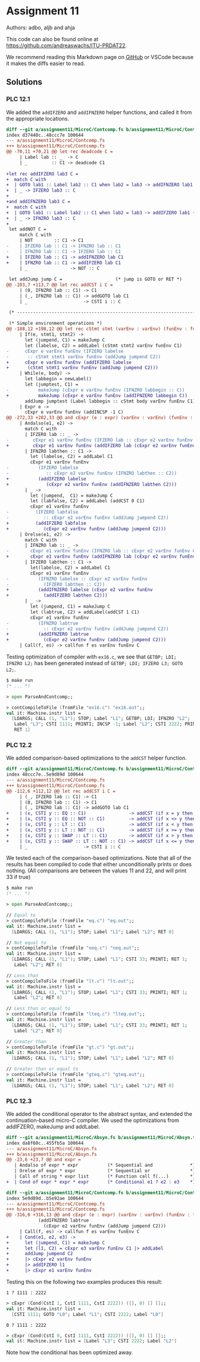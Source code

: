 # Assignment 11

Authors: adbo, aljb and ahja

This code can also be found online at <https://github.com/andreaswachs/ITU-PRDAT22>.

We recommend reading this Markdown page on [GitHub](https://github.com/andreaswachs/ITU-PRDAT22/blob/main/assignment11/README.md) or VSCode because it makes the diffs easier to read.

## Solutions

### PLC 12.1

We added the `addIFZERO` and `addIFNZERO` helper functions, and called it from the appropriate locations.

```diff
diff --git a/assignment11/MicroC/Contcomp.fs b/assignment11/MicroC/Contcomp.fs
index d37440c..48ccc7e 100644
--- a/assignment11/MicroC/Contcomp.fs
+++ b/assignment11/MicroC/Contcomp.fs
@@ -70,11 +70,21 @@ let rec deadcode C =
     | Label lab :: _  -> C
     | _         :: C1 -> deadcode C1
 
+let rec addIFZERO lab3 C =
+  match C with
+  | GOTO lab1 :: Label lab2 :: C1 when lab2 = lab3 -> addIFNZERO lab1 (Label lab2 :: C1)
+  | _ -> IFZERO lab3 :: C
+
+and addIFNZERO lab3 C =
+  match C with
+  | GOTO lab1 :: Label lab2 :: C1 when lab2 = lab3 -> addIFZERO lab1 (Label lab2 :: C1)
+  | _ -> IFNZRO lab3 :: C
+
 let addNOT C =
     match C with
     | NOT        :: C1 -> C1
-    | IFZERO lab :: C1 -> IFNZRO lab :: C1 
-    | IFNZRO lab :: C1 -> IFZERO lab :: C1 
+    | IFZERO lab :: C1 -> addIFNZERO lab C1 
+    | IFNZRO lab :: C1 -> addIFZERO lab C1
     | _                -> NOT :: C
 
 let addJump jump C =                    (* jump is GOTO or RET *)
@@ -103,7 +113,7 @@ let rec addCST i C =
     | (0, IFNZRO lab :: C1) -> C1
     | (_, IFNZRO lab :: C1) -> addGOTO lab C1
     | _                     -> CSTI i :: C

 (* ------------------------------------------------------------------- *)
 
 (* Simple environment operations *)
@@ -188,12 +198,12 @@ let rec cStmt stmt (varEnv : varEnv) (funEnv : funEnv) (C : instr list) : instr
     | If(e, stmt1, stmt2) -> 
       let (jumpend, C1) = makeJump C
       let (labelse, C2) = addLabel (cStmt stmt2 varEnv funEnv C1)
-      cExpr e varEnv funEnv (IFZERO labelse 
-       :: cStmt stmt1 varEnv funEnv (addJump jumpend C2))
+      cExpr e varEnv funEnv (addIFZERO labelse 
+       (cStmt stmt1 varEnv funEnv (addJump jumpend C2)))
     | While(e, body) ->
       let labbegin = newLabel()
       let (jumptest, C1) = 
-           makeJump (cExpr e varEnv funEnv (IFNZRO labbegin :: C))
+           makeJump (cExpr e varEnv funEnv (addIFNZERO labbegin C))
       addJump jumptest (Label labbegin :: cStmt body varEnv funEnv C1)
     | Expr e -> 
       cExpr e varEnv funEnv (addINCSP -1 C) 
@@ -272,33 +282,33 @@ and cExpr (e : expr) (varEnv : varEnv) (funEnv : funEnv) (C : instr list) : inst
     | Andalso(e1, e2) ->
       match C with
       | IFZERO lab :: _ ->
-         cExpr e1 varEnv funEnv (IFZERO lab :: cExpr e2 varEnv funEnv C)
+         cExpr e1 varEnv funEnv (addIFZERO lab (cExpr e2 varEnv funEnv C))
       | IFNZRO labthen :: C1 -> 
         let (labelse, C2) = addLabel C1
         cExpr e1 varEnv funEnv
-           (IFZERO labelse 
-              :: cExpr e2 varEnv funEnv (IFNZRO labthen :: C2))
+           (addIFZERO labelse
+              (cExpr e2 varEnv funEnv (addIFNZERO labthen C2)))
       | _ ->
         let (jumpend,  C1) = makeJump C
         let (labfalse, C2) = addLabel (addCST 0 C1)
         cExpr e1 varEnv funEnv
-          (IFZERO labfalse 
-             :: cExpr e2 varEnv funEnv (addJump jumpend C2))
+          (addIFZERO labfalse 
+             (cExpr e2 varEnv funEnv (addJump jumpend C2)))
     | Orelse(e1, e2) -> 
       match C with
       | IFNZRO lab :: _ -> 
-        cExpr e1 varEnv funEnv (IFNZRO lab :: cExpr e2 varEnv funEnv C)
+        cExpr e1 varEnv funEnv (addIFNZERO lab (cExpr e2 varEnv funEnv C))
       | IFZERO labthen :: C1 ->
         let(labelse, C2) = addLabel C1
         cExpr e1 varEnv funEnv
-           (IFNZRO labelse :: cExpr e2 varEnv funEnv
-             (IFZERO labthen :: C2))
+           (addIFNZERO labelse (cExpr e2 varEnv funEnv
+             (addIFZERO labthen C2)))
       | _ ->
         let (jumpend, C1) = makeJump C
         let (labtrue, C2) = addLabel(addCST 1 C1)
         cExpr e1 varEnv funEnv
-           (IFNZRO labtrue 
-             :: cExpr e2 varEnv funEnv (addJump jumpend C2))
+           (addIFNZERO labtrue 
+             (cExpr e2 varEnv funEnv (addJump jumpend C2)))
     | Call(f, es) -> callfun f es varEnv funEnv C
```

Testing optimization of compiler with `ex16.c`, we see that `GETBP; LDI; IFNZRO L2;` has been generated instead of `GETBP; LDI; IFZERO L3; GOTO L2;`.

```fsi
$ make run
(* ... *)

> open ParseAndContcomp;;

> contCompileToFile (fromFile "ex16.c") "ex16.out";;
val it: Machine.instr list =
  [LDARGS; CALL (1, "L1"); STOP; Label "L1"; GETBP; LDI; IFNZRO "L2";
   Label "L3"; CSTI 1111; PRINTI; INCSP -1; Label "L2"; CSTI 2222; PRINTI;
   RET 1]
```

### PLC 12.2

We added comparison-based optimizations to the `addCST` helper function.

```diff
diff --git a/assignment11/MicroC/Contcomp.fs b/assignment11/MicroC/Contcomp.fs
index 48ccc7e..5e9d89d 100644
--- a/assignment11/MicroC/Contcomp.fs
+++ b/assignment11/MicroC/Contcomp.fs
@@ -112,6 +112,12 @@ let rec addCST i C =
     | (_, IFZERO lab :: C1) -> C1
     | (0, IFNZRO lab :: C1) -> C1
     | (_, IFNZRO lab :: C1) -> addGOTO lab C1
+    | (x, CSTI y :: EQ :: C1)                -> addCST (if x = y then 1 else 0) C1
+    | (x, CSTI y :: EQ :: NOT :: C1)         -> addCST (if x <> y then 1 else 0) C1
+    | (x, CSTI y :: LT :: C1)                -> addCST (if x < y then 1 else 0) C1
+    | (x, CSTI y :: LT :: NOT :: C1)         -> addCST (if x >= y then 1 else 0) C1
+    | (x, CSTI y :: SWAP :: LT :: C1)        -> addCST (if x > y then 1 else 0) C1
+    | (x, CSTI y :: SWAP :: LT :: NOT :: C1) -> addCST (if x <= y then 1 else 0) C1
     | _                     -> CSTI i :: C
```

We tested each of the comparison-based optimizations. Note that all of the results has been compiled to code that either unconditionally prints or does nothing. (All comparisons are between the values 11 and 22, and will print 33 if true)

```fsi
$ make run
(* ... *)

> open ParseAndContcomp;;

// Equal to
> contCompileToFile (fromFile "eq.c") "eq.out";;    
val it: Machine.instr list =
  [LDARGS; CALL (1, "L1"); STOP; Label "L1"; Label "L2"; RET 0]

// Not equal to
> contCompileToFile (fromFile "neq.c") "neq.out";;
val it: Machine.instr list =
  [LDARGS; CALL (1, "L1"); STOP; Label "L1"; CSTI 33; PRINTI; RET 1;
   Label "L2"; RET 0]

// Less than
> contCompileToFile (fromFile "lt.c") "lt.out";; 
val it: Machine.instr list =
  [LDARGS; CALL (1, "L1"); STOP; Label "L1"; CSTI 33; PRINTI; RET 1;
   Label "L2"; RET 0]

// Less than or equal to
> contCompileToFile (fromFile "lteq.c") "lteq.out";;
val it: Machine.instr list =
  [LDARGS; CALL (1, "L1"); STOP; Label "L1"; CSTI 33; PRINTI; RET 1;
   Label "L2"; RET 0]

// Greater than
> contCompileToFile (fromFile "gt.c") "gt.out";;    
val it: Machine.instr list =
  [LDARGS; CALL (1, "L1"); STOP; Label "L1"; Label "L2"; RET 0]

// Greater than or equal to
> contCompileToFile (fromFile "gteq.c") "gteq.out";;
val it: Machine.instr list =
  [LDARGS; CALL (1, "L1"); STOP; Label "L1"; Label "L2"; RET 0]
```

### PLC 12.3

We added the conditional operator to the abstract syntax, and extended the continuation-based micro-C compiler. We used the optimizations from addIFZERO, makeJump and addLabel.

```diff
diff --git a/assignment11/MicroC/Absyn.fs b/assignment11/MicroC/Absyn.fs
index da8f60c..455fb5a 100644
--- a/assignment11/MicroC/Absyn.fs
+++ b/assignment11/MicroC/Absyn.fs
@@ -23,6 +23,7 @@ and expr =
   | Andalso of expr * expr           (* Sequential and              *)
   | Orelse of expr * expr            (* Sequential or               *)
   | Call of string * expr list       (* Function call f(...)        *)
+  | Cond of expr * expr * expr       (* Conditional e1 ? e2 : e3    *)

diff --git a/assignment11/MicroC/Contcomp.fs b/assignment11/MicroC/Contcomp.fs
index 5e9d89d..b5e92ae 100644
--- a/assignment11/MicroC/Contcomp.fs
+++ b/assignment11/MicroC/Contcomp.fs
@@ -316,6 +316,13 @@ and cExpr (e : expr) (varEnv : varEnv) (funEnv : funEnv) (C : instr list) : inst
            (addIFNZERO labtrue 
              (cExpr e2 varEnv funEnv (addJump jumpend C2)))
     | Call(f, es) -> callfun f es varEnv funEnv C
+    | Cond(e1, e2, e3) ->
+      let (jumpend, C1) = makeJump C
+      let (l1, C2) = cExpr e3 varEnv funEnv C1 |> addLabel
+      addJump jumpend C2
+      |> cExpr e2 varEnv funEnv
+      |> addIFZERO l1
+      |> cExpr e1 varEnv funEnv
```

Testing this on the following two examples produces this result:

`1 ? 1111 : 2222`

```fsi
> cExpr (Cond(CstI 1, CstI 1111, CstI 2222)) ([], 0) [] [];; 
val it: Machine.instr list =
  [CSTI 1111; GOTO "L0"; Label "L1"; CSTI 2222; Label "L0"]
```

`0 ? 1111 : 2222`

```fsi
> cExpr (Cond(CstI 0, CstI 1111, CstI 2222)) ([], 0) [] [];;
val it: Machine.instr list = [Label "L3"; CSTI 2222; Label "L2"]
```

Note how the conditional has been optimized away.
